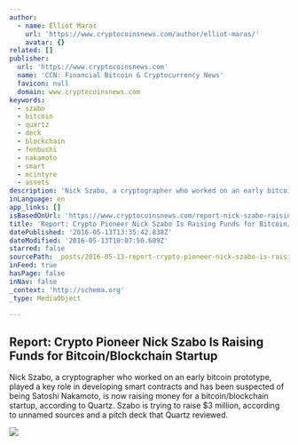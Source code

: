 ```yaml
---
author:
  - name: Elliot Maras
    url: 'https://www.cryptocoinsnews.com/author/elliot-maras/'
    avatar: {}
related: []
publisher:
  url: 'https://www.cryptocoinsnews.com'
  name: 'CCN: Financial Bitcoin & Cryptocurrency News'
  favicon: null
  domain: www.cryptocoinsnews.com
keywords:
  - szabo
  - bitcoin
  - quartz
  - deck
  - blockchain
  - fenbushi
  - nakamoto
  - smart
  - mcintyre
  - assets
description: 'Nick Szabo, a cryptographer who worked on an early bitcoin prototype, played a key role in developing smart contracts and has been suspected of being Satoshi Nakamoto, is now raising money for a bitcoin/blockchain startup, according to Quartz. Szabo is trying to raise $3 million, according to unnamed sources and a pitch deck that Quartz reviewed.'
inLanguage: en
app_links: []
isBasedOnUrl: 'https://www.cryptocoinsnews.com/report-nick-szabo-raising-funds-bitcoinblockchain-startup/'
title: 'Report: Crypto Pioneer Nick Szabo Is Raising Funds for Bitcoin/Blockchain Startup'
datePublished: '2016-05-13T13:35:42.838Z'
dateModified: '2016-05-13T10:07:50.609Z'
starred: false
sourcePath: _posts/2016-05-13-report-crypto-pioneer-nick-szabo-is-raising-funds-for-bitco.md
inFeed: true
hasPage: false
inNav: false
_context: 'http://schema.org'
_type: MediaObject

---
```

<article style=""><h1>Report: Crypto Pioneer Nick Szabo Is Raising Funds for Bitcoin/Blockchain Startup</h1><p>Nick Szabo, a cryptographer who worked on an early bitcoin prototype, played a key role in developing smart contracts and has been suspected of being Satoshi Nakamoto, is now raising money for a bitcoin/blockchain startup, according to Quartz. Szabo is trying to raise $3 million, according to unnamed sources and a pitch deck that Quartz reviewed.</p><img src="https://www.cryptocoinsnews.com/wp-content/uploads/2016/05/Coins-funds.jpg" /></article>